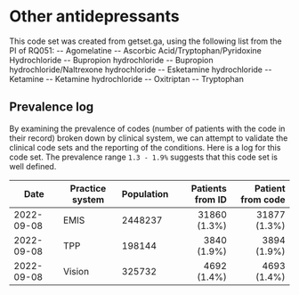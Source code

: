 # Other antidepressants 

This code set was created from getset.ga, using the following list from the PI of RQ051:
-- Agomelatine
-- Ascorbic Acid/Tryptophan/Pyridoxine Hydrochloride
-- Bupropion hydrochloride
-- Bupropion hydrochloride/Naltrexone hydrochloride
-- Esketamine hydrochloride
-- Ketamine
-- Ketamine hydrochloride
-- Oxitriptan
-- Tryptophan


## Prevalence log

By examining the prevalence of codes (number of patients with the code in their record) broken down by clinical system, we can attempt to validate the clinical code sets and the reporting of the conditions. Here is a log for this code set. The prevalence range `1.3 - 1.9%` suggests that this code set is well defined.

| Date       | Practice system | Population | Patients from ID | Patient from code |
| ---------- | --------------- | ---------- | ---------------: | ----------------: |
| 2022-09-08 | EMIS            |    2448237 |     31860 (1.3%) |      31877 (1.3%) |
| 2022-09-08 | TPP             |     198144 |      3840 (1.9%) |       3894 (1.9%) |
| 2022-09-08 | Vision          |     325732 |      4692 (1.4%) |       4693 (1.4%) |